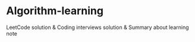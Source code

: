 # Algorithm-learning
LeetCode solution &amp; Coding interviews solution &amp; Summary about learning note
